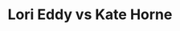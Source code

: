 ---
title: Lori Eddy vs Kate Horne
player1:
  name: Eddy, Lori
  percent: 75
  wins: 1
  losses: 0
player2:
  name: Horne, Kate
  percent: 94
  wins: 0
  losses: 1
games:
- player1:
    team: 'ON'
    position: Third
    percent: 75
    win: 1
    loss: 0
  player2:
    team: AB
    position: Lead
    percent: 94
    win: 0
    loss: 1
  event: Hearts
  year: 1997
  draw: Round Robin(6)
  score: ON 8 - AB 5
- player1:
    team: GOR
    position: Third
    percent: 81
    win: 1
    loss: 0
  player2:
    team: BOR
    position: Lead
    percent: 83
    win: 0
    loss: 1
  event: Trials (Women)
  year: 1997
  draw: Round Robin(3)
  score: BOR 6 - GOR 7
---